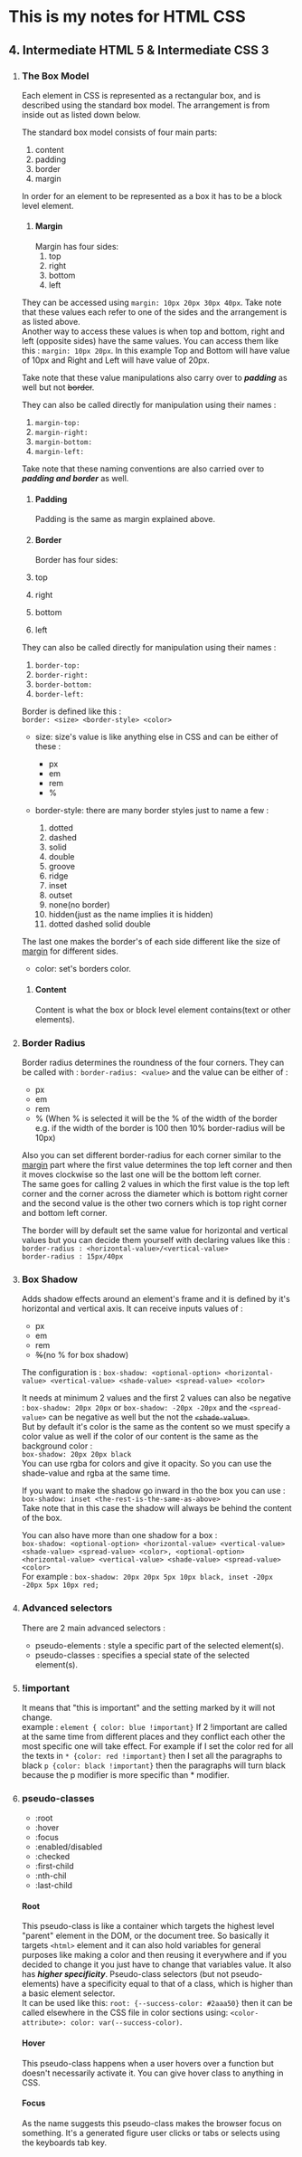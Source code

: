 # This is my notes for HTML CSS

## 4. Intermediate HTML 5 & Intermediate CSS 3

1. ### The Box Model

   Each element in CSS is represented as a rectangular box, and is described using the standard box model. The arrangement is from inside out as listed down below.

   The standard box model consists of four main parts:

   1. content
   1. padding
   1. border
   1. margin

   In order for an element to be represented as a box it has to be a block level element.

   1. <h4 id="margin">Margin</h4>
      Margin has four sides:

      1. top
      1. right
      1. bottom
      1. left

   They can be accessed using `margin: 10px 20px 30px 40px`. Take note that these values each refer to one of the sides and the arrangement is as listed above.</br>
   Another way to access these values is when top and bottom, right and left (opposite sides) have the same values. You can access them like this : `margin: 10px 20px`. In this example Top and Bottom will have value of 10px and Right and Left will have value of 20px.

   Take note that these value manipulations also carry over to _**padding**_ as well but not ~~border~~.

   They can also be called directly for manipulation using their names :

   1. `margin-top:`
   1. `margin-right:`
   1. `margin-bottom:`
   1. `margin-left:`

   Take note that these naming conventions are also carried over to _**padding and border**_ as well.

   1. #### Padding

      Padding is the same as margin explained above.

   1. #### Border

      Border has four sides:
   1. top
   1. right
   1. bottom
   1. left

   They can also be called directly for manipulation using their names :

   1. `border-top:`
   1. `border-right:`
   1. `border-bottom:`
   1. `border-left:`

   Border is defined like this : </br> `border: <size> <border-style> <color>`

   - size: size's value is like anything else in CSS and can be either of these :
     - px
     - em
     - rem
     - %
   - border-style: there are many border styles just to name a few :

     1. dotted
     1. dashed
     1. solid
     1. double
     1. groove
     1. ridge
     1. inset
     1. outset
     1. none(no border)
     1. hidden(just as the name implies it is hidden)
     1. dotted dashed solid double

   The last one makes the border's of each side different like the size of <a href="#margin">margin</a> for different sides.

   - color: set's borders color.

   1. #### Content

      Content is what the box or block level element contains(text or other elements).

2. ### Border Radius

   Border radius determines the roundness of the four corners. They can be called with : `border-radius: <value>` and the value can be either of :

   - px
   - em
   - rem
   - % (When % is selected it will be the % of the width of the border e.g. if the width of the border is 100 then 10% border-radius will be 10px)

   Also you can set different border-radius for each corner similar to the <a href="margin">margin</a> part where the first value determines the top left corner and then it moves clockwise so the last one will be the bottom left corner.</br>
   The same goes for calling 2 values in which the first value is the top left corner and the corner across the diameter which is bottom right corner and the second value is the other two corners which is top right corner and bottom left corner.

   The border will by default set the same value for horizontal and vertical values but you can decide them yourself with declaring values like this : </br>
   `border-radius : <horizontal-value>/<vertical-value>`</br>
   `border-radius : 15px/40px`

3. ### Box Shadow

   Adds shadow effects around an element's frame and it is defined by it's horizontal and vertical axis. It can receive inputs values of :

   - px
   - em
   - rem
   - ~~%~~(no % for box shadow)

   The configuration is : `box-shadow: <optional-option> <horizontal-value> <vertical-value> <shade-value> <spread-value> <color>`

   It needs at minimum 2 values and the first 2 values can also be negative :
   `box-shadow: 20px 20px` or `box-shadow: -20px -20px` and the `<spread-value>` can be negative as well but the not the ~~`<shade-value>`~~.</br>
   But by default it's color is the same as the content so we must specify a color value as well if the color of our content is the same as the background color :</br>
   `box-shadow: 20px 20px black`</br>
   You can use rgba for colors and give it opacity. So you can use the shade-value and rgba at the same time.

   If you want to make the shadow go inward in tho the box you can use :</br> `box-shadow: inset <the-rest-is-the-same-as-above>`</br>
   Take note that in this case the shadow will always be behind the content of the box.

   You can also have more than one shadow for a box : </br>
   `box-shadow: <optional-option> <horizontal-value> <vertical-value> <shade-value> <spread-value> <color>, <optional-option> <horizontal-value> <vertical-value> <shade-value> <spread-value> <color>` </br>
   For example : `box-shadow: 20px 20px 5px 10px black, inset -20px -20px 5px 10px red;`

4. ### Advanced selectors

   There are 2 main advanced selectors : </br>

   - pseudo-elements : style a specific part of the selected element(s).
   - pseudo-classes : specifies a special state of the selected element(s).

5. ### !important

   It means that "this is important" and the setting marked by it will not change.</br>
   example : `element { color: blue !important}`
   If 2 !important are called at the same time from different places and they conflict each other the most specific one will take effect. For example if I set the color red for all the texts in `* {color: red !important}` then I set all the paragraphs to black `p {color: black !important}` then the paragraphs will turn black because the p modifier is more specific than \* modifier.

6. ### pseudo-classes

   - :root
   - :hover
   - :focus
   - :enabled/disabled
   - :checked
   - :first-child
   - :nth-chil
   - :last-child

   #### Root

   This pseudo-class is like a container which targets the highest level "parent" element in the DOM, or the document tree. So basically it targets `<html>` element and it can also hold variables for general purposes like making a color and then reusing it everywhere and if you decided to change it you just have to change that variables value. It also has **_higher specificity_**. Pseudo-class selectors (but not pseudo-elements) have a specificity equal to that of a class, which is higher than a basic element selector.</br>It can be used like this: `root: {--success-color: #2aaa50}` then it can be called elsewhere in the CSS file in color sections using: `<color-attribute>: color: var(--success-color)`.

   #### Hover

   This pseudo-class happens when a user hovers over a function but doesn't necessarily activate it. You can give hover class to anything in CSS.

   #### Focus

   As the name suggests this pseudo-class makes the browser focus on something. It's a generated figure user clicks or tabs or selects using the keyboards tab key.
